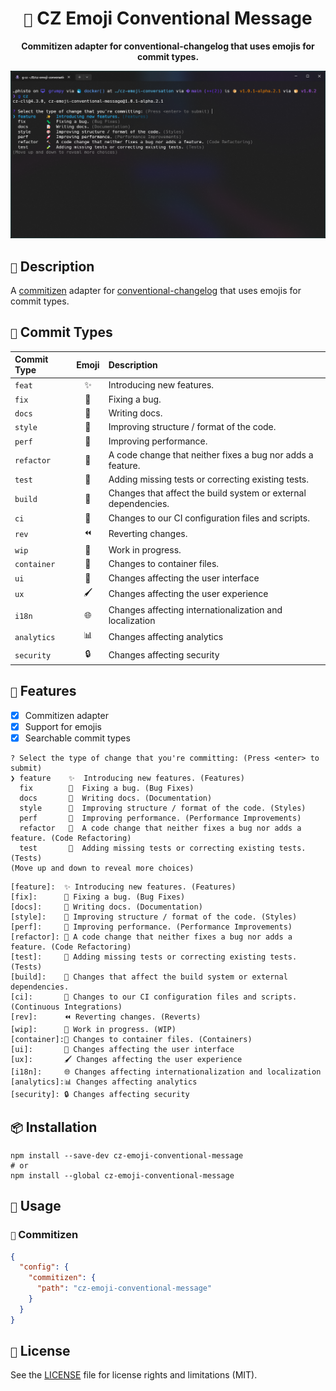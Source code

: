 <div align="center">
  <h1><code>🦄</code> CZ Emoji Conventional Message</h1>
  <p>
    <strong>Commitizen adapter for conventional-changelog that uses emojis for commit types.</strong>
  </p>
  <img src="./.github/images/preview.png" alt="Preview" />
</div>

## `📄` Description

A [commitizen](https://github.com/commitizen/cz-cli) adapter for [conventional-changelog](https://github.com/conventional-changelog/conventional-changelog) that uses emojis for commit types.

## `📝` Commit Types

| Commit Type | Emoji | Description                                                    |
| :---------- | :---: | :------------------------------------------------------------- |
| `feat`      |  ✨   | Introducing new features.                                      |
| `fix`       |  🐛   | Fixing a bug.                                                  |
| `docs`      |  📝   | Writing docs.                                                  |
| `style`     |  🎨   | Improving structure / format of the code.                      |
| `perf`      |  🚀   | Improving performance.                                         |
| `refactor`  |  🔨   | A code change that neither fixes a bug nor adds a feature.     |
| `test`      |  🧪   | Adding missing tests or correcting existing tests.             |
| `build`     |  👷   | Changes that affect the build system or external dependencies. |
| `ci`        |  🔧   | Changes to our CI configuration files and scripts.             |
| `rev`       |  ⏪   | Reverting changes.                                             |
| `wip`       |  🚧   | Work in progress.                                              |
| `container` |  🐳   | Changes to container files.                                    |
| `ui`        |  💄   | Changes affecting the user interface                           |
| `ux`        |  🖌️   | Changes affecting the user experience                          |
| `i18n`      |  🌐   | Changes affecting internationalization and localization        |
| `analytics` |  📊   | Changes affecting analytics                                    |
| `security`  |  🔒   | Changes affecting security                                     |

## `🚀` Features

- [x] Commitizen adapter
- [x] Support for emojis
- [x] Searchable commit types

```shell
? Select the type of change that you're committing: (Press <enter> to submit)
❯ feature    ✨  Introducing new features. (Features)
  fix        🐛  Fixing a bug. (Bug Fixes)
  docs       📝  Writing docs. (Documentation)
  style      🎨  Improving structure / format of the code. (Styles)
  perf       🚀  Improving performance. (Performance Improvements)
  refactor   🔨  A code change that neither fixes a bug nor adds a feature. (Code Refactoring)
  test       🧪  Adding missing tests or correcting existing tests. (Tests)
(Move up and down to reveal more choices)
```

```shell
[feature]:  ✨ Introducing new features. (Features)
[fix]:      🐛 Fixing a bug. (Bug Fixes)
[docs]:     📝 Writing docs. (Documentation)
[style]:    🎨 Improving structure / format of the code. (Styles)
[perf]:     🚀 Improving performance. (Performance Improvements)
[refactor]: 🔨 A code change that neither fixes a bug nor adds a feature. (Code Refactoring)
[test]:     🧪 Adding missing tests or correcting existing tests. (Tests)
[build]:    👷 Changes that affect the build system or external dependencies.
[ci]:       🔧 Changes to our CI configuration files and scripts. (Continuous Integrations)
[rev]:      ⏪ Reverting changes. (Reverts)
[wip]:      🚧 Work in progress. (WIP)
[container]:🐳 Changes to container files. (Containers)
[ui]:       💄 Changes affecting the user interface
[ux]:       🖌️ Changes affecting the user experience
[i18n]:     🌐 Changes affecting internationalization and localization
[analytics]:📊 Changes affecting analytics
[security]: 🔒 Changes affecting security
```

## `📦` Installation

```shell
npm install --save-dev cz-emoji-conventional-message
# or
npm install --global cz-emoji-conventional-message
```

## `🔧` Usage

### `📝` Commitizen

```json
{
  "config": {
    "commitizen": {
      "path": "cz-emoji-conventional-message"
    }
  }
}
```

## `📄` License

See the [LICENSE](LICENSE) file for license rights and limitations (MIT).
